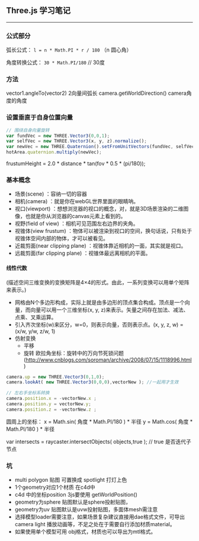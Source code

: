 ## Three.js 学习笔记

----------------------

### 公式部分

弧长公式： `l = n * Math.PI * r / 180`  （n 圆心角）

角度转换公式： `30 * Math.PI/180`  // 30度


### 方法

vector1.angleTo(vector2)  2向量间弧长
camera.getWorldDirection()  camera角度的角度


### 设置垂直于自身位置向量

```js
// 围绕自身向量旋转
var fundVec = new THREE.Vector3(0,0,1);
var selfVec = new THREE.Vector3(x, y, z).normalize();
var newVec = new THREE.Quaternion().setFromUnitVectors(fundVec, selfVec);
hotArea.quaternion.multiply(newVec);
```

frustumHeight = 2.0 * distance * tan(fov * 0.5 * (pi/180));

### 基本概念

* 场景(scene) ：容纳一切的容器
* 相机(camera) ：就是你在webGL世界里面的眼睛呐。
* 视口(viewport) ：想想浏览器的视口的概念，对，就是3D场景渲染的二维图像，也就是你从浏览器的canvas元素上看到的。
* 视野(field of view) ：相机可见范围左右边界的夹角。
* 视锥体(view frustum) ：物体可以被渲染到视口的空间，换句话说，只有处于视锥体空间内部的物体，才可以被看见。
* 近裁剪面(near clipping plane) ：视锥体靠近相机的一面，其实就是视口。
* 远裁剪面(far clipping plane) ：视锥体最远离相机的平面。


#### 线性代数

(描述空间三维变换的变换矩阵是4×4的形式。由此，一系列变换可以用单个矩阵来表示。)

* 网格由N个多边形构成，实际上就是由多边形的顶点集合构成。顶点是一个向量，而向量可以用一个三维坐标(x, y, z)来表示。矢量之间存在加法、减法、点乘、叉乘运算。
* 引入齐次坐标(w)来区分，w=0，则表示向量，否则表示点。(x, y, z, w) = (x/w, y/w, z/w, 1)
* 仿射变换
    - 平移
    - 旋转 欧拉角坐标：旋转中的万向节死锁问题(http://www.cnblogs.com/soroman/archive/2008/07/15/1118996.html)

```js
camera.up = new THREE.Vector3(0,1,0);
camera.lookAt( new THREE.Vector3(0,0,0),vectorNew ); //一起用才生效

// 左右手坐标系转换
camera.position.x = -vectorNew.x ;
camera.position.y = vectorNew.y;
camera.position.z = -vectorNew.z ;


```
圆周上的坐标：
x = Math.sin( 角度 * Math.PI/180 ) * 半径
y = Math.cos( 角度 * Math.PI/180 ) * 半径

var intersects = raycaster.intersectObjects( objects,true ); // true 是否迭代子节点

### 坑
* multi polygon 贴图 可置换成 spotlight 打灯上色
* 1个geometry对应1个材质 在c4d中
* c4d 中的坐标position 3js要使用 getWorldPosition()
* geometry为sphere 贴图默认是sphere投射贴图，
* geometry为uv 贴图默认是uvw投射贴图，多面体mesh需注意
* 选择模型loader需要注意，如果场景复杂建议直接用dae格式文件，可导出camera light 播放动画等，不足之处在于需要自行添加材质material。
* 如果使用单个模型可用 obj格式，材质也可以导出为mtl格式。










